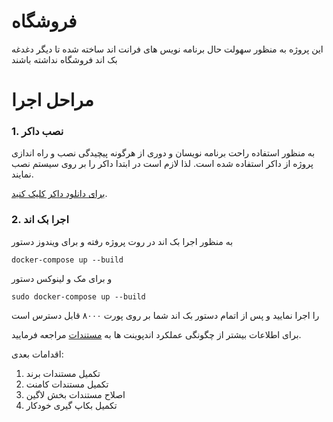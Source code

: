 # فروشگاه

این پروژه به منظور سهولت حال برنامه نویس های فرانت اند ساخته شده تا دیگر دغدغه بک اند فروشگاه نداشته باشند


# مراحل اجرا

### 1. نصب داکر

به منظور استفاده راحت برنامه نویسان و دوری از هرگونه پیچیدگی نصب و راه اندازی پروژه از داکر استفاده شده است. لذا لازم است در ابتدا داکر را بر روی سیستم نصب نمایند.

[برای دانلود داکر کلیک کنید](https://www.docker.com/get-started/).

### 2. اجرا بک اند
به منظور اجرا بک اند در روت پروژه رفته و برای ویندوز دستور
```
docker-compose up --build
````
و برای مک و لینوکس دستور
```
sudo docker-compose up --build
```
را اجرا نمایید و پس از اتمام دستور بک اند شما بر روی پورت ۸۰۰۰ قابل دسترس است


برای اطلاعات بیشتر از چگونگی عملکرد اندپوینت ها به
[مستندات](https://github.com/sadeghesfahani/e-commerce/wiki/%D9%85%D8%B3%D8%AA%D9%86%D8%AF%D8%A7%D8%AA)
مراجعه فرمایید.



اقدامات بعدی:
1. تکمیل مستندات برند
2. تکمیل مستندات کامنت
3. اصلاح مستندات بخش لاگین
4. تکمیل بکاپ گیری خودکار
